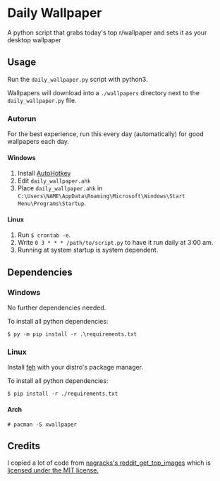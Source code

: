 # Daily Wallpaper
A python script that grabs today's top r/wallpaper and sets it as your desktop wallpaper

## Usage

Run the `daily_wallpaper.py` script with python3.

Wallpapers will download into a `./wallpapers` directory next to the `daily_wallpaper.py` file.

### Autorun

For the best experience, run this every day (automatically) for good wallpapers each day.

#### Windows

1. Install [AutoHotkey](https://www.autohotkey.com/)
2. Edit `daily_wallpaper.ahk`
3. Place `daily_wallpaper.ahk` in `C:\Users\NAME\AppData\Roaming\Microsoft\Windows\Start Menu\Programs\Startup`.

#### Linux

1. Run `$ crontab -e`.
2. Write `0 3 * * * /path/to/script.py` to have it run daily at 3:00 am.
3. Running at system startup is system dependent.

## Dependencies


### Windows

No further dependencies needed.

To install all python dependencies:
```
$ py -m pip install -r .\requirements.txt
```

### Linux

Install [feh](https://wiki.archlinux.org/index.php/Feh) with your distro's package manager.

To install all python dependencies:
```
$ pip install -r ./requirements.txt
```

#### Arch

```
# pacman -S xwallpaper
```

## Credits

I copied a lot of code from [nagracks's reddit_get_top_images](https://github.com/nagracks/reddit_get_top_images) 
which is [licensed under the MIT license.](https://github.com/nagracks/reddit_get_top_images/blob/master/LICENSE)

